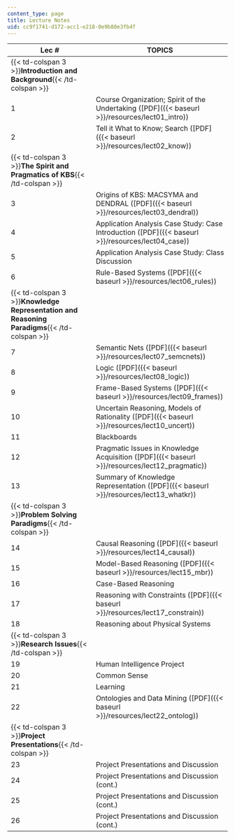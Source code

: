 ```yaml
---
content_type: page
title: Lecture Notes
uid: cc9f1741-d172-acc1-e218-0e9b80e3fb4f
---
```


| Lec # | TOPICS |
| --- | --- |
| {{< td-colspan 3 >}}**Introduction and Background**{{< /td-colspan >}} |||
| 1 | Course Organization; Spirit of the Undertaking ([PDF]({{< baseurl >}}/resources/lect01_intro)) |
| 2 | Tell it What to Know; Search ([PDF]({{< baseurl >}}/resources/lect02_know)) |
| {{< td-colspan 3 >}}**The Spirit and Pragmatics of KBS**{{< /td-colspan >}} |||
| 3 | Origins of KBS: MACSYMA and DENDRAL ([PDF]({{< baseurl >}}/resources/lect03_dendral)) |
| 4 | Application Analysis Case Study: Case Introduction ([PDF]({{< baseurl >}}/resources/lect04_case)) |
| 5 | Application Analysis Case Study: Class Discussion |
| 6 | Rule-Based Systems ([PDF]({{< baseurl >}}/resources/lect06_rules)) |
| {{< td-colspan 3 >}}**Knowledge Representation and Reasoning Paradigms**{{< /td-colspan >}} |||
| 7 | Semantic Nets ([PDF]({{< baseurl >}}/resources/lect07_semcnets)) |
| 8 | Logic ([PDF]({{< baseurl >}}/resources/lect08_logic)) |
| 9 | Frame-Based Systems ([PDF]({{< baseurl >}}/resources/lect09_frames)) |
| 10 | Uncertain Reasoning, Models of Rationality ([PDF]({{< baseurl >}}/resources/lect10_uncert)) |
| 11 | Blackboards |
| 12 | Pragmatic Issues in Knowledge Acquisition ([PDF]({{< baseurl >}}/resources/lect12_pragmatic)) |
| 13 | Summary of Knowledge Representation ([PDF]({{< baseurl >}}/resources/lect13_whatkr)) |
| {{< td-colspan 3 >}}**Problem Solving Paradigms**{{< /td-colspan >}} |||
| 14 | Causal Reasoning ([PDF]({{< baseurl >}}/resources/lect14_causal)) |
| 15 | Model-Based Reasoning ([PDF]({{< baseurl >}}/resources/lect15_mbr)) |
| 16 | Case-Based Reasoning |
| 17 | Reasoning with Constraints ([PDF]({{< baseurl >}}/resources/lect17_constrain)) |
| 18 | Reasoning about Physical Systems |
| {{< td-colspan 3 >}}**Research Issues**{{< /td-colspan >}} |||
| 19 | Human Intelligence Project |
| 20 | Common Sense |
| 21 | Learning |
| 22 | Ontologies and Data Mining ([PDF]({{< baseurl >}}/resources/lect22_ontolog)) |
| {{< td-colspan 3 >}}**Project Presentations**{{< /td-colspan >}} |||
| 23 | Project Presentations and Discussion |
| 24 | Project Presentations and Discussion (cont.) |
| 25 | Project Presentations and Discussion (cont.) |
| 26 | Project Presentations and Discussion (cont.)